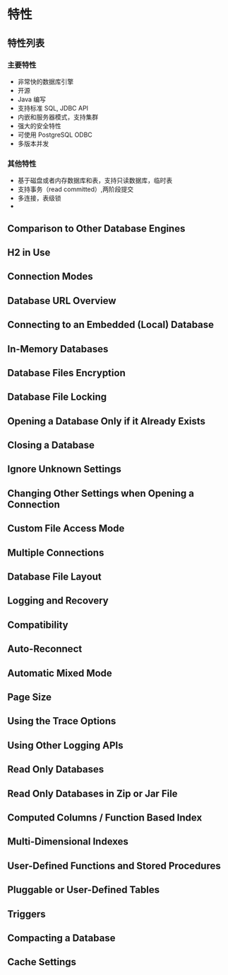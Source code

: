 特性
====

## 特性列表

### 主要特性

* 非常快的数据库引擎
* 开源
* Java 编写
* 支持标准 SQL, JDBC API
* 内嵌和服务器模式，支持集群
* 强大的安全特性
* 可使用 PostgreSQL ODBC
* 多版本并发

### 其他特性

* 基于磁盘或者内存数据库和表，支持只读数据库，临时表
* 支持事务（read committed）,两阶段提交
* 多连接，表级锁
* 

## Comparison to Other Database Engines
## H2 in Use
## Connection Modes
## Database URL Overview
## Connecting to an Embedded (Local) Database
## In-Memory Databases
## Database Files Encryption
## Database File Locking
## Opening a Database Only if it Already Exists
## Closing a Database
## Ignore Unknown Settings
## Changing Other Settings when Opening a Connection
## Custom File Access Mode
## Multiple Connections
## Database File Layout
## Logging and Recovery
## Compatibility
## Auto-Reconnect
## Automatic Mixed Mode
## Page Size
## Using the Trace Options
## Using Other Logging APIs
## Read Only Databases
## Read Only Databases in Zip or Jar File
## Computed Columns / Function Based Index
## Multi-Dimensional Indexes
## User-Defined Functions and Stored Procedures
## Pluggable or User-Defined Tables
## Triggers
## Compacting a Database
## Cache Settings